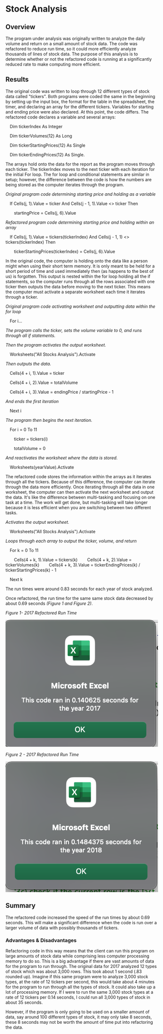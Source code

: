 # Stock Analysis

## Overview
The program under analysis was originally written to analyze the daily volume and return on a small amount of stock data. The code was refactored to reduce run time, so it could more efficiently analyze thousands of lines of stock data. The purpose of this analysis is to determine whether or not the refactored code is running at a significantly reduced rate to make computing more efficient.

## Results
The original code was written to loop through 12 different types of stock data called "tickers". Both programs were coded the same in the beginning by setting up the input box, the format for the table in the spreadsheet, the timer, and declaring an array for the different tickers. Variables for starting and ending price were also declared. At this point, the code differs. The refactored code declares a variable and several arrays: 

&emsp;Dim tickerIndex As Integer

&emsp;Dim tickerVolumes(12) As Long

&emsp;Dim tickerStartingPrices(12) As Single

&emsp;Dim tickerEndingPrices(12) As Single. 

The arrays hold onto the data for the report as the program moves through each ticker. The tickerIndex moves to the next ticker with each iteration for the initial For loop. The for loop and conditional statements are similar in setup; however, the difference between the code is how the numbers are being stored as the computer iterates through the program. 

*Original program code determining starting price and holding as a variable*

&emsp;If Cells(j, 1).Value = ticker And Cells(j - 1, 1).Value <> ticker Then

&emsp;&emsp;startingPrice = Cells(j, 6).Value

*Refactored program code determining starting price and holding within an array*

&emsp;If Cells(j, 1).Value = tickers(tickerIndex) And Cells(j - 1, 1) <> tickers(tickerIndex) Then

&emsp;&emsp;tickerStartingPrices(tickerIndex) = Cells(j, 6).Value

In the original code, the computer is holding onto the data like a person might when using their short term memory. It is only meant to be held for a short period of time and used immediately then (as happens to the best of us) is forgotten. This output is nested within the for loop holding all the if statements, so the computer runs through all the rows associated with one ticker then outputs the data before moving to the next ticker. This means the computer must activate a separate worksheet each time it iterates through a ticker.

*Original program code activating worksheet and outputting data within the for loop*

&emsp;For i...

*The program calls the ticker, sets the volume variable to 0, and runs through all if statements.*

*Then the program activates the output worksheet.*

&emsp;Worksheets("All Stocks Analysis").Activate

*Then outputs the data.*

&emsp;Cells(4 + i, 1).Value = ticker

&emsp;Cells(4 + i, 2).Value = totalVolume

&emsp;Cells(4 + i, 3).Value = endingPrice / startingPrice - 1

*And ends the first iteration*

&emsp;Next i

*The program then begins the next iteration.*

&emsp;For i = 0 To 11

&emsp;&emsp;ticker = tickers(i)

&emsp;&emsp;totalVolume = 0
            
*And reactivates the worksheet where the data is stored.*

&emsp;Worksheets(yearValue).Activate

The refactored code stores the information within the arrays as it iterates through all the tickers. Because of this difference, the computer can iterate through the data more efficiently. Once iterating through all the data in one worksheet, the computer can then activate the next worksheet and output the data. It's like the difference between multi-tasking and focusing on one task at a time. The work will get done, but multi-tasking will take longer because it is less efficient when you are switching between two different tasks.

*Activates the output worksheet.*

&emsp;Worksheets("All Stocks Analysis").Activate

*Loops through each array to output the ticker, volume, and return*

&emsp;For k = 0 To 11
        
&emsp;&emsp;Cells(4 + k, 1).Value = tickers(k)
&emsp;&emsp;Cells(4 + k, 2).Value = tickerVolumes(k)
&emsp;&emsp;Cells(4 + k, 3).Value = tickerEndingPrices(k) / tickerStartingPrices(k) - 1

&emsp;Next k

The run times were around 0.83 seconds for each year of stock analyzed.
 
Once refactored, the run time for the same same stock data decreased by about 0.69 seconds *(Figure 1 and Figure 2)*.

*Figure 1- 2017 Refactored Run Time*

![2017_Refactored_Run_Time](https://github.com/jisellejones/stock-analysis/blob/main/Resources/VBA_Challenge_2017.png)

*Figure 2 - 2017 Refactored Run Time*

![2018_Refactored_Run_Time](https://github.com/jisellejones/stock-analysis/blob/main/Resources/VBA_Challenge_2018.png)


## Summary
The refactored code increased the speed of the run times by about 0.69 seconds. This will make a significant difference when the code is run over a larger volume of data with possibly thousands of tickers.

### Advantages & Disadvantages
Refactoring code in this way means that the client can run this program on large amounts of stock data while comprising less computer processing memory to do so. This is a big advantage if there are vast amounts of data for the program to run through. The original data for 2017 analyzed 12 types of stock which was about 3,000 rows. This took about 1 second (.83 rounded up). Imagine if this same program were to analyze 3,000 stock types, at the rate of 12 tickers per second, this would take about 4 minutes for the program to run through all the types of stock. It could also take up a lot of processing memory. If I were to run the same 3,000 stock types at a rate of 12 tickers per 0.14 seconds, I could run all 3,000 types of stock in about 35 seconds.

However, if the program is only going to be used on a smaller amount of data, say around 100 different types of stock, it may only take 8 seconds, these 8 seconds may not be worth the amount of time put into refactoring the data.
